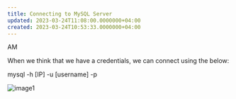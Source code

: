 ```yaml
---
title: Connecting to MySQL Server
updated: 2023-03-24T11:08:00.0000000+04:00
created: 2023-03-24T10:53:33.0000000+04:00
---
```


AM

When we think that we have a credentials, we can connect using the below:

mysql -h \[IP\] -u \[username\] -p

![image1](image1-42.png)

